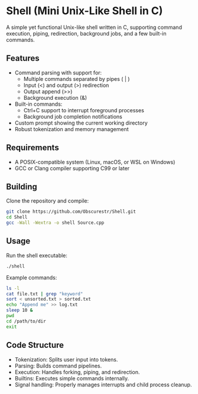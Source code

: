# Shell (Mini Unix-Like Shell in C)
A simple yet functional Unix-like shell written in C, supporting command execution, piping, redirection, background jobs, and a few built-in commands.
## Features
- Command parsing with support for:
  - Multiple commands separated by pipes ( | )
  - Input (<) and output (>) redirection
  - Output append (>>)
  - Background execution (&)
- Built-in commands:
  - Ctrl+C support to interrupt foreground processes
  - Background job completion notifications
- Custom prompt showing the current working directory
- Robust tokenization and memory management
## Requirements
- A POSIX-compatible system (Linux, macOS, or WSL on Windows)
- GCC or Clang compiler supporting C99 or later
## Building
Clone the repository and compile:
```bash
git clone https://github.com/Obscurestr/Shell.git
cd Shell
gcc -Wall -Wextra -o shell Source.cpp
```
## Usage
Run the shell executable:
```bash
./shell
```
Example commands:
```bash
ls -l
cat file.txt | grep "keyword"
sort < unsorted.txt > sorted.txt
echo "Append me" >> log.txt
sleep 10 &
pwd
cd /path/to/dir
exit
```
## Code Structure
- Tokenization: Splits user input into tokens.
- Parsing: Builds command pipelines.
- Execution: Handles forking, piping, and redirection.
- Builtins: Executes simple commands internally.
- Signal handling: Properly manages interrupts and child process cleanup.
 
